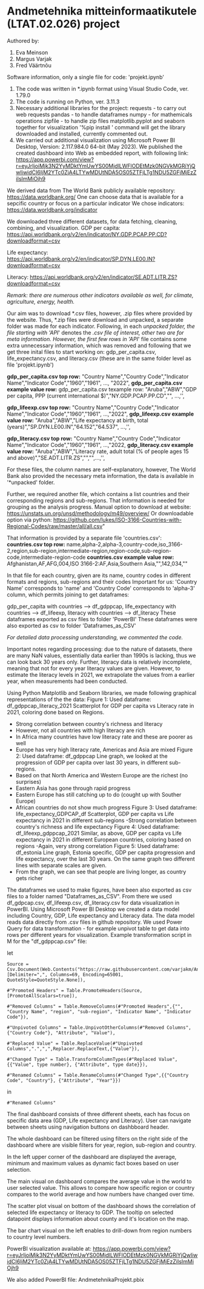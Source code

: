 # Andmetehnika mitteinformaatikutele (LTAT.02.026) project

Authored by:
1) Eva Meinson
2) Margus Varjak
3) Fred Väärtnõu

Software information, only a single file for code: 'projekt.ipynb'
1) The code was written in *.ipynb format using Visual Studio Code, ver. 1.79.0
2) The code is running on Python, ver. 3.11.3
3) Necessary additional libraries for the project:
requests - to carry out web requests
pandas - to handle dataframes
numpy - for mathemicals operations
zipfile - to handle zip files
matplotlib.pyplot and seaborn together for visualization
'%pip install <library>' command will get the library downloaded and installed, currently commented out.
4) We carried out additional visualization using Microsoft Power BI Desktop, Version: 2.117.984.0 64-bit (May 2023).
We published the created dashboard into Web as embedded report, with following link: https://app.powerbi.com/view?r=eyJrIjoiMjk3N2YyMDktYmUwYS00MjdlLWFlODEtMzk0NGVkMGRiYjQwIiwidCI6IjM2YTc0ZjA4LTYwMDUtNDA5OS05ZTFjLTg1NDU5ZGFjMjEzZiIsImMiOjh9 

We derived data from The World Bank publicly available repository:
https://data.worldbank.org/
One can choose data that is available for a sepcific country or focus on a particular indicator
We chose indicators:
https://data.worldbank.org/indicator

We downloaded three different datasets, for data fetching, cleaning, combining, and visualization.
GDP per capita:     https://api.worldbank.org/v2/en/indicator/NY.GDP.PCAP.PP.CD?downloadformat=csv

Life expectancy:    https://api.worldbank.org/v2/en/indicator/SP.DYN.LE00.IN?downloadformat=csv

Literacy:           https://api.worldbank.org/v2/en/indicator/SE.ADT.LITR.ZS?downloadformat=csv

<i>Remark: there are numerous other indicators available as well, for climate, agriculture, energy, health. </i>

Our aim was to download *.csv files, however, .zip files where provided by the website. Thus, *.zip files were download and unpacked, a separate folder was made for each indicator. Following, in each *unpacked folder, the file starting with 'API*' denotes the *.csv file of interest, other two are for meta information.
However,  the first few rows in 'API*' file contains some extra unnecessary information, which was removed and following that we get three inital files to start working on: gdp_per_capita.csv, life_expectancy.csv, and literacy.csv (these are in the same folder level as file 'projekt.ipynb')

<b>gdp_per_capita.csv top row:</b>
"Country Name","Country Code","Indicator Name","Indicator Code","1960","1961", ..., "2022",
<b>gdp_per_capita.csv example value row:</b>
gdp_per_capita.csv texample row:
"Aruba","ABW","GDP per capita, PPP (current international $)","NY.GDP.PCAP.PP.CD","", ...,'',

<b>gdp_lifeexp.csv top row:</b>
"Country Name","Country Code","Indicator Name","Indicator Code","1960","1961", ...,"2022",
<b>gdp_lifeexp.csv example value row:</b>
"Aruba","ABW","Life expectancy at birth, total (years)","SP.DYN.LE00.IN","64.152","64.537", ...,'',

<b>gdp_literacy.csv top row:</b>
"Country Name","Country Code","Indicator Name","Indicator Code","1960","1961", ...,"2022,
<b>gdp_literacy.csv example value row:</b>
"Aruba","ABW","Literacy rate, adult total (% of people ages 15 and above)","SE.ADT.LITR.ZS","","",...,'',

For these files, the column names are self-explanatory, however, The World Bank also provided the necessary meta information, the data is available in '*unpacked' folder.

Further, we required another file, which contains a list countries and their corresponding regions and sub-regions. That information is needed for grouping as the analysis progress.
Manual option to download at website: 
https://unstats.un.org/unsd/methodology/m49/overview/
Or downloadable option via python:
https://github.com/lukes/ISO-3166-Countries-with-Regional-Codes/raw/master/all/all.csv"

That information is provided by a separate file 'countries.csv':
<b>countries.csv top row:</b>
name,alpha-2,alpha-3,country-code,iso_3166-2,region,sub-region,intermediate-region,region-code,sub-region-code,intermediate-region-code
<b>countries.csv example value row:</b>
Afghanistan,AF,AFG,004,ISO 3166-2:AF,Asia,Southern Asia,"",142,034,""

In that file for each country, given are its name, country codes in different formats and regions, sub-regions and their codes
Important for us: 'Country Name' corresponds to 'name' and 'Country Code' corresponds to 'alpha-3' column, which permits joining to get dataframes: 

gdp_per_capita with countries --> df_gdppcap, 
life_expectancy with countries --> df_lifeexp, 
literacy with countries --> df_literacy
These dataframes exported as csv files to folder 'PowerBI'
These dataframes were also exported as csv to folder 'Dataframes_as_CSV'

<i>For detailed data processing understanding, we commented the code.</i>

Important notes regarding processing: due to the nature of datasets, there are many NaN values, essentially data earlier than 1990s is lacking, thus we can look back 30 years only.
Further, literacy data is relatively incomplete, meaning that not for every year literacy values are given. However, to estimate the literacy levels in 2021, we extrapolate the values from a earlier year, when measurements had been conducted.

Using Python Matplotlib and Seaborn libraries, we made following graphical representations of the the data:
Figure 1:
Used dataframe: df_gdppcap_literacy_2021
Scatterplot for GDP per capita vs Literacy rate in 2021, coloring done based on Regions.
- Strong correlation between country's richness and literacy
- However, not all countries with high literacy are rich
- In Africa many countries have low literacy rate and these are poorer as well
- Europe has very high literacy rate, Americas and Asia are mixed
Figure 2:
Used dataframe: df_gdppcap
Line graph, we looked at the progression of GDP per capita over last 30 years, in different sub-regions.
- Based on that North America and Western Europe are the richest (no surprises)
- Eastern Asia has gone through rapid progress
- Eastern Europe has still catching up to do (cought up with Souther Europe)
- African countries do not show much progress
Figure 3:
Used dataframe: life_expectancy_GDPCAP_df
Scatterplot, GDP per capita vs Life expectancy in 2021 in different sub-regions
-Strong correlation between country's richness and life expectancy
Figure 4:
Used dataframe: df_lifeexp_gdppcap_2021
Similar, as above, GDP per capita vs Life expectancy in 2021 in different European countries, coloring based on regions
-Again, very strong correlation
Figure 5:
Used dataframe: df_estonia
Line graph, Estonia specific, GDP per capita progression and life expectancy, over the last 30 years.
On the same graph two different lines with separate scales are given.
- From the graph, we can see that people are living longer, as country gets richer

The dataframes we used to make figures, have been also exported as csv files to a folder named "Dataframes_as_CSV".
From there we used df_gdpcap.csv, df_lifeexp.csv, df_literacy.csv for data visualization in PowerBI.
Using Microsoft Power BI Desktop we created a data model including Country, GDP, Life expectancy and Literacy data. The data model reads data directly from .csv files in github repository. We used Power Query for data transformation - for example unpivot  table to get data into rows per different years for visualization. Example transformation script in M for the "df_gdppcap.csv" file:

let

    Source = Csv.Document(Web.Contents("https://raw.githubusercontent.com/varjakm/Andmetehnika_projekt/main/ForPowerBI/df_gdppcap.csv"),[Delimiter=",", Columns=69, Encoding=65001, QuoteStyle=QuoteStyle.None]),

    #"Promoted Headers" = Table.PromoteHeaders(Source, [PromoteAllScalars=true]),

    #"Removed Columns" = Table.RemoveColumns(#"Promoted Headers",{"", "Country Name", "region", "sub-region", "Indicator Name", "Indicator Code"}),

    #"Unpivoted Columns" = Table.UnpivotOtherColumns(#"Removed Columns", {"Country Code"}, "Attribute", "Value"),

    #"Replaced Value" = Table.ReplaceValue(#"Unpivoted Columns",".",",",Replacer.ReplaceText,{"Value"}),

    #"Changed Type" = Table.TransformColumnTypes(#"Replaced Value",{{"Value", type number}, {"Attribute", type date}}),

    #"Renamed Columns" = Table.RenameColumns(#"Changed Type",{{"Country Code", "Country"}, {"Attribute", "Year"}})

in

    #"Renamed Columns"

The final dashboard consists of three different sheets, each has focus on specific data area (GDP, Life expectancy and Literacy). User can navigate between sheets using navigation buttons on dashbboard header.

The whole dashboard can be filtered using filters on the right side of the dashboard where are visible filters for year, region, sub-region and country.

In the left upper corner of the dashboard are displayed the average, minimum and maximum values as dynamic fact boxes based on user selection.

The main visual on dashboard compares the average value in the world to user selected value. This allows to compare how specific region or country compares to the world average and how numbers have changed over time.

The scatter plot visual on bottom of the dashboard shows the correlation of selected life expectancy or literacy to GDP. The tooltip on selected datapoint displays information about county and it's location on the map.

The bar chart visual on the left enables to drill-down from region numbers to country level numbers. 


PowerBI visualization available at:
https://app.powerbi.com/view?r=eyJrIjoiMjk3N2YyMDktYmUwYS00MjdlLWFlODEtMzk0NGVkMGRiYjQwIiwidCI6IjM2YTc0ZjA4LTYwMDUtNDA5OS05ZTFjLTg1NDU5ZGFjMjEzZiIsImMiOjh9 

We also added PowerBI file: AndmetehnikaProjekt.pbix